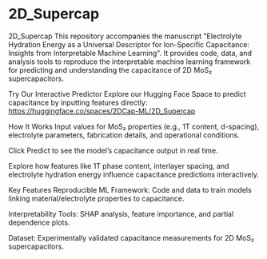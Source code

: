 # 2D_Supercap
2D_Supercap
This repository accompanies the manuscript "Electrolyte Hydration Energy as a Universal Descriptor for Ion-Specific Capacitance: Insights from Interpretable Machine Learning". It provides code, data, and analysis tools to reproduce the interpretable machine learning framework for predicting and understanding the capacitance of 2D MoS₂ supercapacitors.

Try Our Interactive Predictor
Explore our Hugging Face Space to predict capacitance by inputting features directly:
https://huggingface.co/spaces/2DCap-ML/2D_Supercap

How It Works
Input values for MoS₂ properties (e.g., 1T content, d-spacing), electrolyte parameters, fabrication details, and operational conditions.

Click Predict to see the model’s capacitance output in real time.

Explore how features like 1T phase content, interlayer spacing, and electrolyte hydration energy influence capacitance predictions interactively.

Key Features
Reproducible ML Framework: Code and data to train models linking material/electrolyte properties to capacitance.

Interpretability Tools: SHAP analysis, feature importance, and partial dependence plots.

Dataset: Experimentally validated capacitance measurements for 2D MoS₂ supercapacitors.
